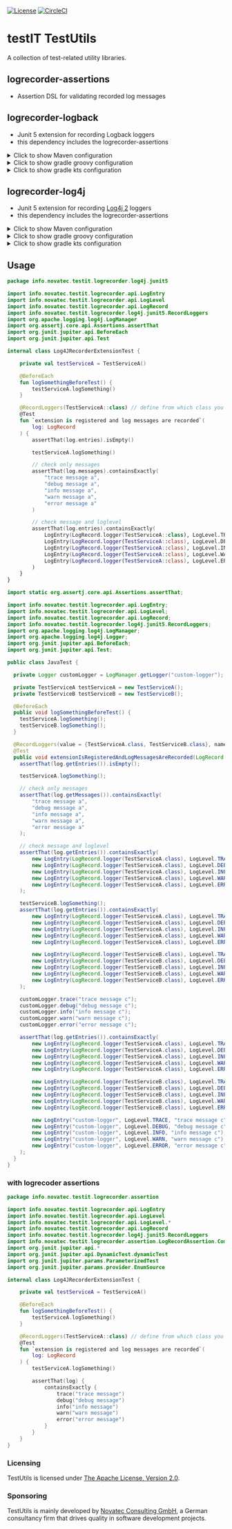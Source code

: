 [![License](https://img.shields.io/badge/License-Apache%20License%202.0-brightgreen.svg)](http://www.apache.org/licenses/LICENSE-2.0.txt)
[![CircleCI](https://circleci.com/gh/nt-ca-aqe/testit-testutils/tree/master.svg?style=svg)](https://circleci.com/gh/nt-ca-aqe/testit-testutils/tree/master)

# testIT TestUtils

A collection of test-related utility libraries.

## logrecorder-assertions

- Assertion DSL for validating recorded log messages

## logrecorder-logback

- Junit 5 extension for recording Logback loggers
- this dependency includes the logrecorder-assertions

<details>
<summary>Click to show Maven configuration</summary>
```xml
<dependency>
  <groupId>info.novatec.testit</groupId>
  <artifactId>logrecorder-logback</artifactId>
  <version>1.2.0</version>
  <scope>test</scope>
</dependency>
```
</details>

<details>
<summary>Click to show gradle groovy configuration</summary>
```groovy
testImplementation 'info.novatec.testit:logrecorder-logback:1.2.0'
```
</details>

<details>
<summary>Click to show gradle kts configuration</summary>
```groovy
testImplementation("info.novatec.testit:logrecorder-logback:1.2.0")
```
</details>

## logrecorder-log4j

- Junit 5 extension for recording [Log4j 2](http://logging.apache.org/log4j/2.x/index.html) loggers
- this dependency includes the logrecorder-assertions

<details>
<summary>Click to show Maven configuration</summary>
```xml
<dependency>
  <groupId>info.novatec.testit</groupId>
  <artifactId>logrecorder-log4j</artifactId>
  <version>1.2.0</version>
  <scope>test</scope>
</dependency>
```
</details>

<details>
<summary>Click to show gradle groovy configuration</summary>
```groovy
testImplementation 'info.novatec.testit:logrecorder-log4j:1.2.0'
```
</details>

<details>
<summary>Click to show gradle kts configuration</summary>
```groovy
testImplementation("info.novatec.testit:logrecorder-log4j:1.2.0")
```
</details>

## Usage


```kotlin
package info.novatec.testit.logrecorder.log4j.junit5

import info.novatec.testit.logrecorder.api.LogEntry
import info.novatec.testit.logrecorder.api.LogLevel
import info.novatec.testit.logrecorder.api.LogRecord
import info.novatec.testit.logrecorder.log4j.junit5.RecordLoggers
import org.apache.logging.log4j.LogManager
import org.assertj.core.api.Assertions.assertThat
import org.junit.jupiter.api.BeforeEach
import org.junit.jupiter.api.Test

internal class Log4JRecorderExtensionTest {

    private val testServiceA = TestServiceA()

    @BeforeEach
    fun logSomethingBeforeTest() {
        testServiceA.logSomething()
    }

    @RecordLoggers(TestServiceA::class) // define from which class you want to test log messages
    @Test
    fun `extension is registered and log messages are recorded`(
        log: LogRecord
    ) {
        assertThat(log.entries).isEmpty()

        testServiceA.logSomething()

        // check only messages
        assertThat(log.messages).containsExactly(
            "trace message a",
            "debug message a",
            "info message a",
            "warn message a",
            "error message a"
        )

        // check message and loglevel
        assertThat(log.entries).containsExactly(
            LogEntry(LogRecord.logger(TestServiceA::class), LogLevel.TRACE, "trace message a"),
            LogEntry(LogRecord.logger(TestServiceA::class), LogLevel.DEBUG, "debug message a"),
            LogEntry(LogRecord.logger(TestServiceA::class), LogLevel.INFO, "info message a"),
            LogEntry(LogRecord.logger(TestServiceA::class), LogLevel.WARN, "warn message a"),
            LogEntry(LogRecord.logger(TestServiceA::class), LogLevel.ERROR, "error message a")
        )
    }
}
```

```java
import static org.assertj.core.api.Assertions.assertThat;

import info.novatec.testit.logrecorder.api.LogEntry;
import info.novatec.testit.logrecorder.api.LogLevel;
import info.novatec.testit.logrecorder.api.LogRecord;
import info.novatec.testit.logrecorder.log4j.junit5.RecordLoggers;
import org.apache.logging.log4j.LogManager;
import org.apache.logging.log4j.Logger;
import org.junit.jupiter.api.BeforeEach;
import org.junit.jupiter.api.Test;

public class JavaTest {

  private Logger customLogger = LogManager.getLogger("custom-logger");

  private TestServiceA testServiceA = new TestServiceA();
  private TestServiceB testServiceB = new TestServiceB();

  @BeforeEach
  public void logSomethingBeforeTest() {
    testServiceA.logSomething();
    testServiceB.logSomething();
  }

  @RecordLoggers(value = {TestServiceA.class, TestServiceB.class}, names = {"custom-logger"})
  @Test
  public void extensionIsRegisteredAndLogMessagesAreRecorded(LogRecord log) {
    assertThat(log.getEntries()).isEmpty();

    testServiceA.logSomething();

    // check only messages
    assertThat(log.getMessages()).containsExactly(
        "trace message a",
        "debug message a",
        "info message a",
        "warn message a",
        "error message a"
    );

    // check message and loglevel
    assertThat(log.getEntries()).containsExactly(
        new LogEntry(LogRecord.logger(TestServiceA.class), LogLevel.TRACE, "trace message a"),
        new LogEntry(LogRecord.logger(TestServiceA.class), LogLevel.DEBUG, "debug message a"),
        new LogEntry(LogRecord.logger(TestServiceA.class), LogLevel.INFO, "info message a"),
        new LogEntry(LogRecord.logger(TestServiceA.class), LogLevel.WARN, "warn message a"),
        new LogEntry(LogRecord.logger(TestServiceA.class), LogLevel.ERROR, "error message a")
    );

    testServiceB.logSomething();
    assertThat(log.getEntries()).containsExactly(
        new LogEntry(LogRecord.logger(TestServiceA.class), LogLevel.TRACE, "trace message a"),
        new LogEntry(LogRecord.logger(TestServiceA.class), LogLevel.DEBUG, "debug message a"),
        new LogEntry(LogRecord.logger(TestServiceA.class), LogLevel.INFO, "info message a"),
        new LogEntry(LogRecord.logger(TestServiceA.class), LogLevel.WARN, "warn message a"),
        new LogEntry(LogRecord.logger(TestServiceA.class), LogLevel.ERROR, "error message a"),

        new LogEntry(LogRecord.logger(TestServiceB.class), LogLevel.TRACE, "trace message b"),
        new LogEntry(LogRecord.logger(TestServiceB.class), LogLevel.DEBUG, "debug message b"),
        new LogEntry(LogRecord.logger(TestServiceB.class), LogLevel.INFO, "info message b"),
        new LogEntry(LogRecord.logger(TestServiceB.class), LogLevel.WARN, "warn message b"),
        new LogEntry(LogRecord.logger(TestServiceB.class), LogLevel.ERROR, "error message b")
    );

    customLogger.trace("trace message c");
    customLogger.debug("debug message c");
    customLogger.info("info message c");
    customLogger.warn("warn message c");
    customLogger.error("error message c");

    assertThat(log.getEntries()).containsExactly(
        new LogEntry(LogRecord.logger(TestServiceA.class), LogLevel.TRACE, "trace message a"),
        new LogEntry(LogRecord.logger(TestServiceA.class), LogLevel.DEBUG, "debug message a"),
        new LogEntry(LogRecord.logger(TestServiceA.class), LogLevel.INFO, "info message a"),
        new LogEntry(LogRecord.logger(TestServiceA.class), LogLevel.WARN, "warn message a"),
        new LogEntry(LogRecord.logger(TestServiceA.class), LogLevel.ERROR, "error message a"),

        new LogEntry(LogRecord.logger(TestServiceB.class), LogLevel.TRACE, "trace message b"),
        new LogEntry(LogRecord.logger(TestServiceB.class), LogLevel.DEBUG, "debug message b"),
        new LogEntry(LogRecord.logger(TestServiceB.class), LogLevel.INFO, "info message b"),
        new LogEntry(LogRecord.logger(TestServiceB.class), LogLevel.WARN, "warn message b"),
        new LogEntry(LogRecord.logger(TestServiceB.class), LogLevel.ERROR, "error message b"),

        new LogEntry("custom-logger", LogLevel.TRACE, "trace message c"),
        new LogEntry("custom-logger", LogLevel.DEBUG, "debug message c"),
        new LogEntry("custom-logger", LogLevel.INFO, "info message c"),
        new LogEntry("custom-logger", LogLevel.WARN, "warn message c"),
        new LogEntry("custom-logger", LogLevel.ERROR, "error message c")
    );
  }
}
```

### with logrecoder assertions

```kotlin
package info.novatec.testit.logrecorder.assertion

import info.novatec.testit.logrecorder.api.LogEntry
import info.novatec.testit.logrecorder.api.LogLevel
import info.novatec.testit.logrecorder.api.LogLevel.*
import info.novatec.testit.logrecorder.api.LogRecord
import info.novatec.testit.logrecorder.log4j.junit5.RecordLoggers
import info.novatec.testit.logrecorder.assertion.LogRecordAssertion.Companion.assertThat
import org.junit.jupiter.api.*
import org.junit.jupiter.api.DynamicTest.dynamicTest
import org.junit.jupiter.params.ParameterizedTest
import org.junit.jupiter.params.provider.EnumSource

internal class Log4JRecorderExtensionTest {

    private val testServiceA = TestServiceA()

    @BeforeEach
    fun logSomethingBeforeTest() {
        testServiceA.logSomething()
    }

    @RecordLoggers(TestServiceA::class) // define from which class you want to test log messages
    @Test
    fun `extension is registered and log messages are recorded`(
        log: LogRecord
    ) {
        testServiceA.logSomething()

        assertThat(log) {
            containsExactly {
                trace("trace message")
                debug("debug message")
                info("info message")
                warn("warn message")
                error("error message")
            }
        }
    }
}
```

### Licensing
TestUtils is licensed under [The Apache License, Version 2.0](http://www.apache.org/licenses/LICENSE-2.0.txt).

### Sponsoring
TestUtils is mainly developed by [Novatec Consulting GmbH](http://www.novatec-gmbh.de/),
a German consultancy firm that drives quality in software development projects.
